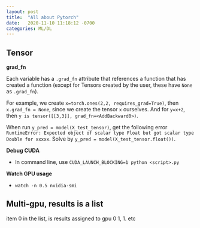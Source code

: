 ```yaml
---
layout: post
title:  "All about Pytorch"
date:   2020-11-10 11:18:12 -0700
categories: ML/DL
---
```


## Tensor

__grad_fn__

Each variable has a `.grad_fn` attribute that references a function that has created a function (except for Tensors created by the user, these have `None` as `.grad_fn`). 

For example, we create `x=torch.ones(2,2, requires_grad=True)`, then `x.grad_fn = None`, since we create the tensor `x` ourselves. And for `y=x+2`, then `y is tensor([[3,3]], grad_fn=<AddBackward0>)`. 

When run `y_pred = model(X_test_tensor)`, get the following error
`RuntimeError: Expected object of scalar type Float but got scalar type Double for xxxxx`. 
Solve by `y_pred = model(X_test_tensor.float())`. 

__Debug CUDA__
* In command line, use `CUDA_LAUNCH_BLOCKING=1 python <script>.py`

__Watch GPU usage__
* `watch -n 0.5 nvidia-smi`

## Multi-gpu, results is a list

item 0 in the list, is results assigned to gpu 0
1, 1. 
etc